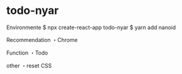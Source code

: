 # todo-nyar

Environmente
$ npx create-react-app todo-nyar
$ yarn add nanoid

Recommendation
・Chrome

Function
・Todo

other
・reset CSS
